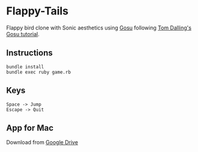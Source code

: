 # Flappy-Tails
Flappy bird clone with Sonic aesthetics using [Gosu](https://github.com/jlnr/gosu) following [Tom Dalling's Gosu tutorial](https://www.youtube.com/watch?v=QtIlyU2Br3o).


## Instructions
```
bundle install
bundle exec ruby game.rb
```

## Keys
```
Space -> Jump
Escape -> Quit
```

## App for Mac
Download from [Google Drive](https://drive.google.com/folderview?id=0BzLaFDNGiNf7fl9kTTVCbFAxNFZXRGpjdFlGMDhXWkV1VUVGQTFScXhTU2RtYndDSThMR00&usp=sharing)

